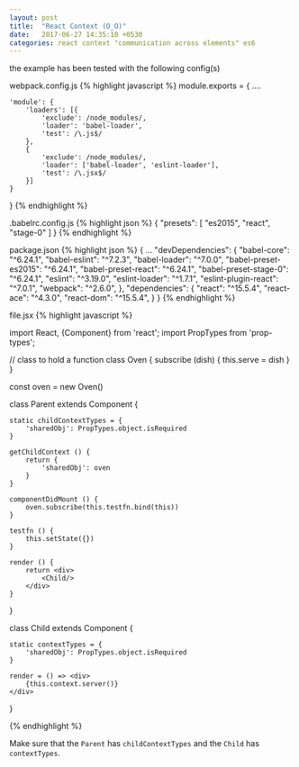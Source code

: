 ```yaml
---
layout: post
title:  "React Context (O_O)"
date:   2017-06-27 14:35:10 +0530
categories: react context "communication across elements" es6
---
```


the example has been tested with the following config(s)

webpack.config.js
{% highlight javascript %}
module.exports = {
    ....

    'module': {
        'loaders': [{
            'exclude': /node_modules/,
            'loader': 'babel-loader',
            'test': /\.js$/
        },
        {
            'exclude': /node_modules/,
            'loader': ['babel-loader', 'eslint-loader'],
            'test': /\.jsx$/
        }]
    }
}
{% endhighlight %}


.babelrc.config.js
{% highlight json %}
{
    "presets": [
        "es2015", "react", "stage-0"
    ]
}
{% endhighlight %}

package.json
{% highlight json %}
{
    ...
    "devDependencies": {
        "babel-core": "^6.24.1",
        "babel-eslint": "^7.2.3",
        "babel-loader": "^7.0.0",
        "babel-preset-es2015": "^6.24.1",
        "babel-preset-react": "^6.24.1",
        "babel-preset-stage-0": "^6.24.1",
        "eslint": "^3.19.0",
        "eslint-loader": "^1.7.1",
        "eslint-plugin-react": "^7.0.1",
        "webpack": "^2.6.0",
    },
    "dependencies": {
        "react": "^15.5.4",
        "react-ace": "^4.3.0",
        "react-dom": "^15.5.4",
    }
}
{% endhighlight %}


file.jsx
{% highlight javascript %}

import React, {Component} from 'react';
import PropTypes from 'prop-types';

// class to hold a function
class Oven {
    subscribe (dish) {
        this.serve = dish
    }
}

const oven = new Oven()

class Parent extends Component {

    static childContextTypes = {
        'sharedObj': PropTypes.object.isRequired
    }

    getChildContext () {
        return {
            'sharedObj': oven
        }
    }

    componentDidMount () {
        oven.subscribe(this.testfn.bind(this))
    }

    testfn () {
        this.setState({})
    }

    render () {
        return <div>
            <Child/>
        </div>
    }
}

class Child extends Component {

    static contextTypes = {
        'sharedObj': PropTypes.object.isRequired
    }

    render = () => <div>
        {this.context.server()}
    </div>
}

{% endhighlight %}

Make sure that the `Parent` has `childContextTypes` and the `Child` has `contextTypes`.
